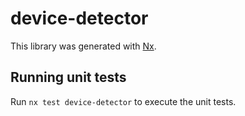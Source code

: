 # device-detector

This library was generated with [Nx](https://nx.dev).

## Running unit tests

Run `nx test device-detector` to execute the unit tests.
